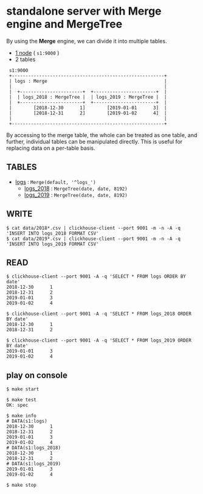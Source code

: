 # standalone server with Merge engine and MergeTree

By using the **Merge** engine, we can divide it into multiple tables.

- [1 node](./docker-compose.yml) ( `s1:9000` )
- 2 tables

```text
 s1:9000
 +--------------------------------------------------------+
 | logs : Merge                                           |
 |                                                        |
 |  +-----------------------+  +-----------------------+  |
 |  | logs_2018 : MergeTree |  | logs_2019 : MergeTree |  |
 |  +-----------------------+  +-----------------------+  |
 |        [2018-12-30      1]        [2019-01-01      3]  |
 |        [2018-12-31      2]        [2019-01-02      4]  |
 |                                                        |
 +--------------------------------------------------------+
```

By accessing to the merge table, the whole can be treated as one table, and further, individual tables can be manipulated directly. This is useful for replacing data on a per-table basis.

## TABLES

- [logs](./meta/logs.sql) : `Merge(default, '^logs_')`
  - [logs_2018](./meta/logs_2018.sql) : `MergeTree(date, date, 8192)`
  - [logs_2019](./meta/logs_2019.sql) : `MergeTree(date, date, 8192)`

## WRITE

```console
$ cat data/2018*.csv | clickhouse-client --port 9001 -m -n -A -q 'INSERT INTO logs_2018 FORMAT CSV'
$ cat data/2019*.csv | clickhouse-client --port 9001 -m -n -A -q 'INSERT INTO logs_2019 FORMAT CSV'
```

## READ

```console
$ clickhouse-client --port 9001 -A -q 'SELECT * FROM logs ORDER BY date'
2018-12-30      1
2018-12-31      2
2019-01-01      3
2019-01-02      4
```

```console
$ clickhouse-client --port 9001 -A -q 'SELECT * FROM logs_2018 ORDER BY date'
2018-12-30      1
2018-12-31      2
```

```console
$ clickhouse-client --port 9001 -A -q 'SELECT * FROM logs_2019 ORDER BY date'
2019-01-01      3
2019-01-02      4
```

## play on console

```console
$ make start

$ make test
OK: spec

$ make info
# DATA(s1:logs)
2018-12-30      1
2018-12-31      2
2019-01-01      3
2019-01-02      4
# DATA(s1:logs_2018)
2018-12-30      1
2018-12-31      2
# DATA(s1:logs_2019)
2019-01-01      3
2019-01-02      4

$ make stop
```
